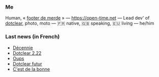 ### Me

Human, « [footer de merde](https://open-time.net/post/2013/07/17/La-veritable-histoire-du-Footer-de-merde-) » — https://open-time.net — Lead dev' of [dotclear](https://git.dotclear.org/dev/dotclear), photo, moto — 🇫🇷 native, 🇬🇧 speaking, 🇪🇺 living — he/him

### Last news (in French)

<!-- BLOG-POST-LIST:START -->
- [Décennie](https://open-time.net/post/2022/05/14/Decennie)
- [Dotclear 2.22](https://open-time.net/post/2022/05/13/Dotclear-222)
- [Oups](https://open-time.net/post/2022/05/12/Oups)
- [Dotclear futur](https://open-time.net/post/2022/05/11/Dotclear-futur)
- [C&#39;est de la bonne](https://open-time.net/post/2022/05/10/C-est-de-la-bonne)
<!-- BLOG-POST-LIST:END -->
